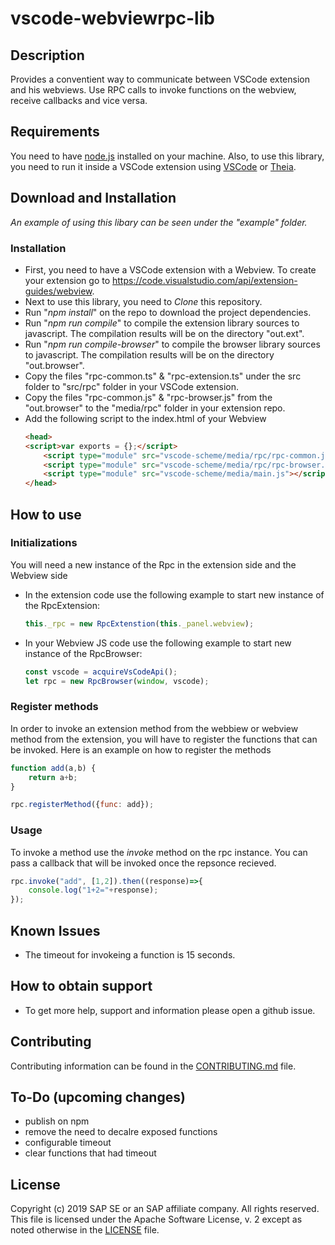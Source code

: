 # vscode-webviewrpc-lib
## Description
Provides a conventient way to communicate between VSCode extension and his webviews. Use RPC calls to invoke functions on the webview, receive callbacks and vice versa.

## Requirements
You need to have [node.js](https://www.npmjs.com/package/node) installed on your machine.
Also, to use this library, you need to run it inside a VSCode extension using [VSCode](https://code.visualstudio.com/) or [Theia](https://www.theia-ide.org/).
## Download and Installation
*An example of using this libary can be seen under the "example" folder.*
### Installation
* First, you need to have a VSCode extension with a Webview. To create your extension go to https://code.visualstudio.com/api/extension-guides/webview.
* Next to use this library, you need to *Clone* this repository.
* Run "*npm install*" on the repo to download the project dependencies.
* Run "*npm run compile*" to compile the extension library sources to javascript. The compilation results will be on the directory "out.ext".
* Run "*npm run compile-browser*" to compile the browser library sources to javascript. The compilation results will be on the directory "out.browser".
* Copy the files "rpc-common.ts" & "rpc-extension.ts" under the src folder to "src/rpc" folder in your VSCode extension.
* Copy the files "rpc-common.js" & "rpc-browser.js" from the "out.browser" to the "media/rpc" folder in your extension repo.
* Add the following script to the index.html of your Webview
    ```html
    <head>
    <script>var exports = {};</script>
        <script type="module" src="vscode-scheme/media/rpc/rpc-common.js"></script>
        <script type="module" src="vscode-scheme/media/rpc/rpc-browser.js"></script>
        <script type="module" src="vscode-scheme/media/main.js"></script>
    </head>
    ```
## How to use
### Initializations
You will need a new instance of the Rpc in the extension side and the Webview side
* In the extension code use the following example to start new instance of the RpcExtension:
    ```ts
    this._rpc = new RpcExtenstion(this._panel.webview);
    ```
* In your Webview JS code use the following example to start new instance of the RpcBrowser:
    ```js
    const vscode = acquireVsCodeApi();
    let rpc = new RpcBrowser(window, vscode);
    ```
### Register methods
In order to invoke an extension method from the webbiew or webview method from the extension, you will have to register the functions that can be invoked.
Here is an example on how to register the methods
```js
function add(a,b) {
    return a+b;
}

rpc.registerMethod({func: add});
```
### Usage
To invoke a method use the *invoke* method on the rpc instance. You can pass a callback that will be invoked once the repsonce recieved.
```js
rpc.invoke("add", [1,2]).then((response)=>{
    console.log("1+2="+response);
});
```
## Known Issues
* The timeout for invokeing a function is 15 seconds.
## How to obtain support
* To get more help, support and information please open a github issue.
## Contributing
Contributing information can be found in the [CONTRIBUTING.md](CONTRIBUTING.md) file.
## To-Do (upcoming changes)
* publish on npm
* remove the need to decalre exposed functions
* configurable timeout
* clear functions that had timeout
## License
Copyright (c) 2019 SAP SE or an SAP affiliate company. All rights reserved. This file is licensed under the Apache Software License, v. 2 except as noted otherwise in the [LICENSE](LICENSE) file.